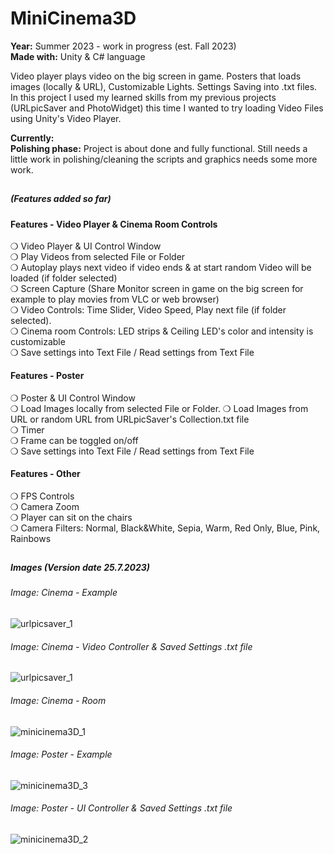 # MiniCinema3D
**Year:** Summer 2023 - work in progress (est. Fall 2023)  
**Made with:** Unity & C# language  

Video player plays video on the big screen in game. Posters that loads images (locally & URL), Customizable Lights. Settings Saving into .txt files.
In this project I used my learned skills from my previous projects (URLpicSaver and PhotoWidget) this time I wanted to try loading Video Files using Unity's Video Player.   
  
**Currently:**  
**Polishing phase:** Project is about done and fully functional. Still needs a little work in polishing/cleaning the scripts and graphics needs some more work. 

##

##### (Features added so far)  

#### Features - Video Player & Cinema Room Controls   
❍ Video Player & UI Control Window  
❍ Play Videos from selected File or Folder  
❍ Autoplay plays next video if video ends & at start random Video will be loaded (if folder selected)  
❍ Screen Capture (Share Monitor screen in game on the big screen for example to play movies from VLC or web browser)  
❍ Video Controls: Time Slider, Video Speed, Play next file (if folder selected).  
❍ Cinema room Controls: LED strips & Ceiling LED's color and intensity is customizable  
❍ Save settings into Text File / Read settings from Text File

#### Features - Poster  
❍ Poster & UI Control Window  
❍ Load Images locally from selected File or Folder.
❍ Load Images from URL or random URL from URLpicSaver's Collection.txt file  
❍ Timer  
❍ Frame can be toggled on/off    
❍ Save settings into Text File / Read settings from Text File

#### Features - Other  
❍ FPS Controls  
❍ Camera Zoom  
❍ Player can sit on the chairs  
❍ Camera Filters: Normal, Black&White, Sepia, Warm, Red Only, Blue, Pink, Rainbows

##

##### Images (Version date 25.7.2023)

###### Image: Cinema - Example
![urlpicsaver_1](https://github.com/ramitammela/URLpicSaver/assets/33514265/f04e524a-167e-46f3-904b-69d3fa9b23d7)

###### Image: Cinema - Video Controller & Saved Settings .txt file
![urlpicsaver_1](https://github.com/ramitammela/URLpicSaver/assets/33514265/f04e524a-167e-46f3-904b-69d3fa9b23d7)

###### Image: Cinema - Room
![minicinema3D_1](https://github.com/ramitammela/MiniCinema3D/assets/33514265/6c009104-1116-4c10-a7b8-c91ac3122b5b)

###### Image: Poster - Example
![minicinema3D_3](https://github.com/ramitammela/MiniCinema3D/assets/33514265/e2ba6548-f0b2-4aa0-a6f6-1c2d77182e6e)

###### Image: Poster - UI Controller & Saved Settings .txt file
![minicinema3D_2](https://github.com/ramitammela/MiniCinema3D/assets/33514265/a2093eaf-cd43-4eeb-b804-9d96d78d790c)


##
